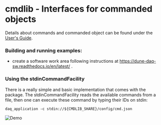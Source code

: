 # cmdlib - Interfaces for commanded objects
Details about commands and commanded object can be found under the [User's Guide](User-Guide.md).

### Building and running examples:

* create a software work area following instructions at https://dune-daq-sw.readthedocs.io/en/latest/ .

### Using the stdinCommandFacility
There is a really simple and basic implementation that comes with the package.
The stdinCommandFacility reads the available commands from a file, then one can
execute these command by typing their IDs on stdin:

    daq_application -c stdin://${CMDLIB_SHARE}/config/cmd.json

![Demo](https://cernbox.cern.ch/index.php/s/BxvvU0PlPuyHjla/download)

